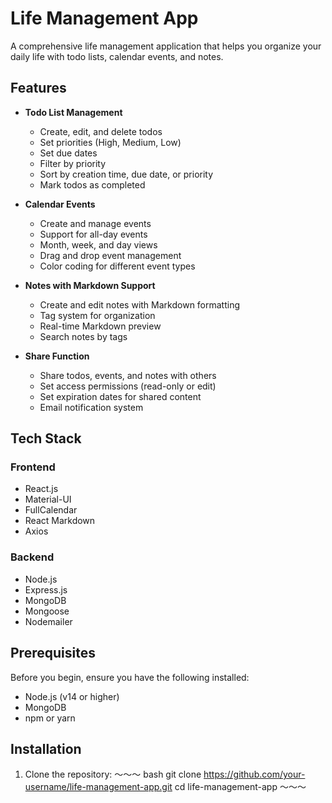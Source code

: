 # Life Management App

A comprehensive life management application that helps you organize your daily life with todo lists, calendar events, and notes.

## Features

- **Todo List Management**
  - Create, edit, and delete todos
  - Set priorities (High, Medium, Low)
  - Set due dates
  - Filter by priority
  - Sort by creation time, due date, or priority
  - Mark todos as completed

- **Calendar Events**
  - Create and manage events
  - Support for all-day events
  - Month, week, and day views
  - Drag and drop event management
  - Color coding for different event types

- **Notes with Markdown Support**
  - Create and edit notes with Markdown formatting
  - Tag system for organization
  - Real-time Markdown preview
  - Search notes by tags

- **Share Function**
  - Share todos, events, and notes with others
  - Set access permissions (read-only or edit)
  - Set expiration dates for shared content
  - Email notification system

## Tech Stack

### Frontend
- React.js
- Material-UI
- FullCalendar
- React Markdown
- Axios

### Backend
- Node.js
- Express.js
- MongoDB
- Mongoose
- Nodemailer

## Prerequisites

Before you begin, ensure you have the following installed:
- Node.js (v14 or higher)
- MongoDB
- npm or yarn

## Installation

1. Clone the repository:
～～～
bash
git clone https://github.com/your-username/life-management-app.git
cd life-management-app
～～～
